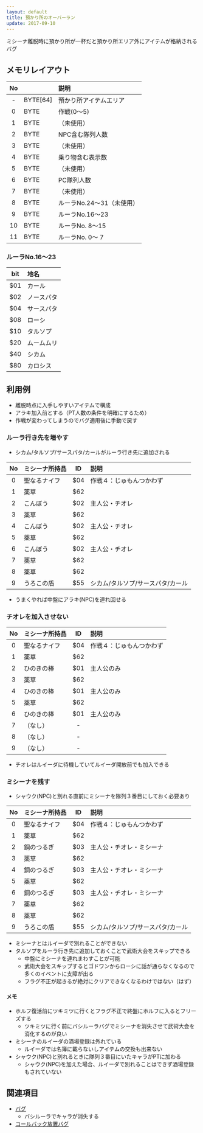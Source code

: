 ```yaml
---
layout: default
title: 預かり所のオーバーラン
update: 2017-09-10
---
```


ミシーナ離脱時に預かり所が一杯だと預かり所エリア外にアイテムが格納されるバグ

## メモリレイアウト

| No |          | 説明                      |
|:--:|:---------|:--------------------------|
|  - | BYTE[64] | 預かり所アイテムエリア    |
|  0 | BYTE     | 作戦(0～5)                |
|  1 | BYTE     | （未使用）                |
|  2 | BYTE     | NPC含む隊列人数           |
|  3 | BYTE     | （未使用）                |
|  4 | BYTE     | 乗り物含む表示数          |
|  5 | BYTE     | （未使用）                |
|  6 | BYTE     | PC隊列人数                |
|  7 | BYTE     | （未使用）                |
|  8 | BYTE     | ルーラNo.24～31（未使用） |
|  9 | BYTE     | ルーラNo.16～23           |
| 10 | BYTE     | ルーラNo. 8～15           |
| 11 | BYTE     | ルーラNo. 0～ 7           |

### ルーラNo.16～23

| bit | 地名       |
|:---:|:-----------|
| $01 | カール     |
| $02 | ノースパタ |
| $04 | サースパタ |
| $08 | ローシ     |
| $10 | タルソプ   |
| $20 | ムームムリ |
| $40 | シカム     |
| $80 | カロシス   |


## 利用例

* 離脱時点に入手しやすいアイテムで構成
* アラキ加入前とする（PT人数の条件を明確にするため）
* 作戦が変わってしまうのでバグ適用後に手動で戻す

### ルーラ行き先を増やす

* シカム/タルソプ/サースパタ/カールがルーラ行き先に追加される

| No | ミシーナ所持品 | ID  | 説明                              |
|:--:|:---------------|:---:|:----------------------------------|
|  0 | 聖なるナイフ   | $04 | 作戦４：じゅもんつかわず          |
|  1 | 薬草           | $62 |                                   |
|  2 | こんぼう       | $02 | 主人公・チオレ                    |
|  3 | 薬草           | $62 |                                   |
|  4 | こんぼう       | $02 | 主人公・チオレ                    |
|  5 | 薬草           | $62 |                                   |
|  6 | こんぼう       | $02 | 主人公・チオレ                    |
|  7 | 薬草           | $62 |                                   |
|  8 | 薬草           | $62 |                                   |
|  9 | うろこの盾     | $55 | シカム/タルソプ/サースパタ/カール |

* うまくやれば中盤にアラキ(NPC)を連れ回せる

### チオレを加入させない

| No | ミシーナ所持品 | ID  | 説明                              |
|:--:|:---------------|:---:|:----------------------------------|
|  0 | 聖なるナイフ   | $04 | 作戦４：じゅもんつかわず          |
|  1 | 薬草           | $62 |                                   |
|  2 | ひのきの棒     | $01 | 主人公のみ                        |
|  3 | 薬草           | $62 |                                   |
|  4 | ひのきの棒     | $01 | 主人公のみ                        |
|  5 | 薬草           | $62 |                                   |
|  6 | ひのきの棒     | $01 | 主人公のみ                        |
|  7 | （なし）       | -   |                                   |
|  8 | （なし）       | -   |                                   |
|  9 | （なし）       | -   |                                   |

* チオレはルイーダに待機していてルイーダ開放前でも加入できる

### ミシーナを残す

* シャウク(NPC)と別れる直前にミシーナを隊列３番目にしておく必要あり

| No | ミシーナ所持品 | ID  | 説明                              |
|:--:|:---------------|:---:|:----------------------------------|
|  0 | 聖なるナイフ   | $04 | 作戦４：じゅもんつかわず          |
|  1 | 薬草           | $62 |                                   |
|  2 | 銅のつるぎ     | $03 | 主人公・チオレ・ミシーナ          |
|  3 | 薬草           | $62 |                                   |
|  4 | 銅のつるぎ     | $03 | 主人公・チオレ・ミシーナ          |
|  5 | 薬草           | $62 |                                   |
|  6 | 銅のつるぎ     | $03 | 主人公・チオレ・ミシーナ          |
|  7 | 薬草           | $62 |                                   |
|  8 | 薬草           | $62 |                                   |
|  9 | うろこの盾     | $55 | シカム/タルソプ/サースパタ/カール |

* ミシーナとはルイーダで別れることができない
* タルソプをルーラ行き先に追加しておくことで武術大会をスキップできる
	* 中盤にミシーナを連れまわすことが可能
	* 武術大会をスキップするとゴドワンからローシに話が通らなくなるので多くのイベントに支障が出る
	* フラグ不正が起きるが絶対にクリアできなくなるわけではない（はず）

#### メモ

* ホルフ復活前にツキミツに行くとフラグ不正で終盤にホルフに入るとフリーズする
	* ツキミツに行く前にバシルーラバグでミシーナを消失させて武術大会を消化するのが良い
* ミシーナのルイーダの酒場登録は外れている
	* ルイーダでは名簿に載らないしアイテムの交換も出来ない
* シャウク(NPC)と別れるときに隊列３番目にいたキャラがPTに加わる
	* シャウク(NPC)を加えた場合、ルイーダで別れることはできず酒場登録もされていない



## 関連項目

* [バグ](bug)
	* バシルーラでキャラが消失する
* [コールバック放置バグ](bug000)
